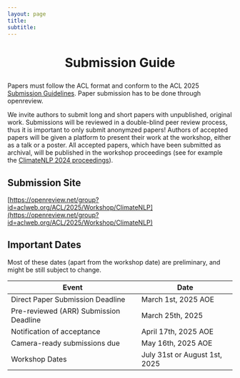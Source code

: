 ```yaml
---
layout: page
title: 
subtitle: 
---
```




<h1 style="text-align:center; margin-bottom:20pt; !important"> Submission Guide </h1>

Papers must follow the ACL format and conform to the ACL 2025 <a href="https://acl-org.github.io/ACLPUB/formatting.html"> Submission Guidelines</a>. Paper submission has to be done through openreview.

We invite authors to submit long and short papers with unpublished, original work. Submissions will be reviewed in a double-blind peer review process, thus it is important to only submit anonymzed papers! Authors of accepted papers will be given a platform to present their work at the workshop, either as a talk or a poster. All accepted papers, which have been submitted as archival, will be published in the workshop proceedings (see for example the [ClimateNLP 2024 proceedings](https://aclanthology.org/volumes/2024.climatenlp-1/)).


<h2>Submission Site</h2>

[https://openreview.net/group?id=aclweb.org/ACL/2025/Workshop/ClimateNLP](https://openreview.net/group?id=aclweb.org/ACL/2025/Workshop/ClimateNLP)

<h2 id="dates">Important Dates</h2>

Most of these dates (apart from the workshop date) are preliminary, and might be still subject to change.

 <table class="table table-striped">
  <thead>
    <tr>
      <th scope="col">Event</th>
      <th scope="col">Date</th>
    </tr>
  </thead>
  <tbody>
     <tr>
      <td>Direct Paper Submission Deadline</td>
      <td>March 1st, 2025 AOE</td>
    </tr>
     <tr>
      <td>Pre-reviewed (ARR) Submission Deadline</td>
      <td>March 25th, 2025</td>
    </tr>
    <tr>
      <td>Notification of acceptance</td>
      <td>April 17th, 2025 AOE</td>
    </tr>
    <tr>
      <td>Camera-ready submissions due</td>
      <td>May 16th, 2025 AOE</td>
    </tr>
    <tr>
      <td>Workshop Dates</td>
      <td>July 31st or August 1st, 2025</td>
    </tr>
  </tbody>
</table>

